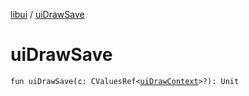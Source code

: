 [libui](README.md) / [uiDrawSave](ui-draw-save.md)

# uiDrawSave

`fun uiDrawSave(c: CValuesRef<`[`uiDrawContext`](ui-draw-context.md)`>?): Unit`